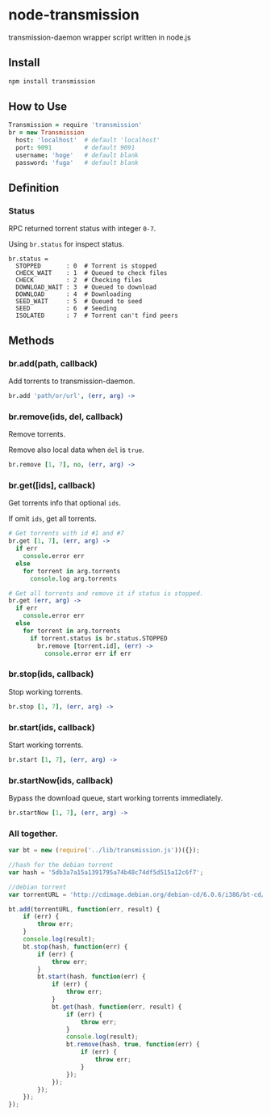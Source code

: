 # node-transmission

transmission-daemon wrapper script written in node.js

## Install

```sh
npm install transmission
```

## How to Use

```coffee
Transmission = require 'transmission'
br = new Transmission
  host: 'localhost'  # default 'localhost'
  port: 9091         # default 9091
  username: 'hoge'   # default blank
  password: 'fuga'   # default blank
```

## Definition

### Status

RPC returned torrent status with integer `0-7`.

Using `br.status` for inspect status.

```
br.status =
  STOPPED       : 0  # Torrent is stopped
  CHECK_WAIT    : 1  # Queued to check files
  CHECK         : 2  # Checking files
  DOWNLOAD_WAIT : 3  # Queued to download
  DOWNLOAD      : 4  # Downloading
  SEED_WAIT     : 5  # Queued to seed
  SEED          : 6  # Seeding
  ISOLATED      : 7  # Torrent can't find peers
```

## Methods

### br.add(path, callback)

Add torrents to transmission-daemon.

```coffee
br.add 'path/or/url', (err, arg) ->
```

### br.remove(ids, del, callback)

Remove torrents.

Remove also local data when `del` is `true`.

```coffee
br.remove [1, 7], no, (err, arg) ->
```

### br.get([ids], callback)

Get torrents info that optional `ids`.

If omit `ids`, get all torrents.

```coffee
# Get torrents with id #1 and #7
br.get [1, 7], (err, arg) ->
  if err
    console.error err
  else
    for torrent in arg.torrents
      console.log arg.torrents

# Get all torrents and remove it if status is stopped.
br.get (err, arg) ->
  if err
    console.error err
  else
    for torrent in arg.torrents
      if torrent.status is br.status.STOPPED
        br.remove [torrent.id], (err) ->
          console.error err if err
```

### br.stop(ids, callback)

Stop working torrents.

```coffee
br.stop [1, 7], (err, arg) ->
```

### br.start(ids, callback)

Start working torrents.

```coffee
br.start [1, 7], (err, arg) ->
```

### br.startNow(ids, callback)

Bypass the download queue, start working torrents immediately.

```coffee
br.startNow [1, 7], (err, arg) ->
```

### All together.

```js
var bt = new (require('../lib/transmission.js'))({});

//hash for the debian torrent
var hash = '5db3a7a15a1391795a74b48c74df5d515a12c6f7';

//debian torrent
var torrentURL = 'http://cdimage.debian.org/debian-cd/6.0.6/i386/bt-cd/debian-6.0.6-i386-netinst.iso.torrent';

bt.add(torrentURL, function(err, result) {
	if (err) {
		throw err;
	}
	console.log(result);
	bt.stop(hash, function(err) {
		if (err) {
			throw err;
		}
		bt.start(hash, function(err) {
			if (err) {
				throw err;
			}
			bt.get(hash, function(err, result) {
				if (err) {
					throw err;
				}
				console.log(result);
				bt.remove(hash, true, function(err) {
					if (err) {
						throw err;
					}
				});
			});
		});
	});
});
```


